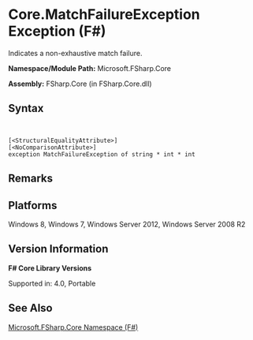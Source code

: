 # Core.MatchFailureException Exception (F#)

Indicates a non-exhaustive match failure.

**Namespace/Module Path:** Microsoft.FSharp.Core

**Assembly:** FSharp.Core (in FSharp.Core.dll)


## Syntax


```


[<StructuralEqualityAttribute>]
[<NoComparisonAttribute>]
exception MatchFailureException of string * int * int

```



## Remarks

## Platforms
Windows 8, Windows 7, Windows Server 2012, Windows Server 2008 R2


## Version Information
**F# Core Library Versions**

Supported in: 4.0, Portable




## See Also
[Microsoft.FSharp.Core Namespace &#40;F&#35;&#41;](Microsoft.FSharp.Core+Namespace+%28FSharp%29.md)

